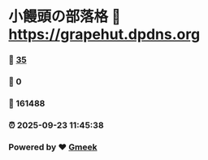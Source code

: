 # 小饅頭の部落格 :link: https://grapehut.dpdns.org 
### :page_facing_up: [35](https://grapehut.dpdns.org/tag.html) 
### :speech_balloon: 0 
### :hibiscus: 161488 
### :alarm_clock: 2025-09-23 11:45:38 
### Powered by :heart: [Gmeek](https://github.com/Meekdai/Gmeek)
